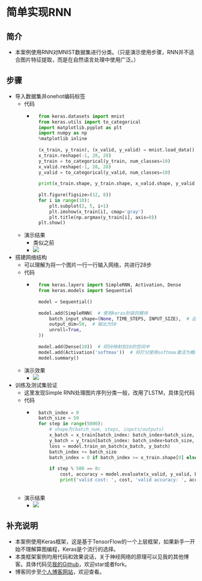 # 简单实现RNN
## 简介
- 本案例使用RNN对MNIST数据集进行分类。（只是演示使用步骤，RNN并不适合图片特征提取，而是在自然语言处理中使用广泛。）
## 步骤
- 导入数据集并onehot编码标签
	- 代码
		- ```python
			from keras.datasets import mnist
			from keras.utils import to_categorical
			import matplotlib.pyplot as plt
			import numpy as np
			%matplotlib inline
			
			(x_train, y_train), (x_valid, y_valid) = mnist.load_data()
			x_train.reshape(-1, 28, 28)
			y_train = to_categorical(y_train, num_classes=10)
			x_valid.reshape(-1, 28, 28)
			y_valid = to_categorical(y_valid, num_classes=10)
			
			print(x_train.shape, y_train.shape, x_valid.shape, y_valid.shape)
			
			plt.figure(figsize=(12, 8))
			for i in range(10):
				plt.subplot(2, 5, i+1)
				plt.imshow(x_train[i], cmap='gray')
				plt.title(np.argmax(y_train[i], axis=0))
			plt.show()
			```
	- 演示结果
		- 类似之前
		- ![](https://img-blog.csdnimg.cn/20190503124917559.png)
- 搭建网络结构
	- 可以理解为将一个图片一行一行输入网络，共进行28步
	- 代码
		- ```python
			from keras.layers import SimpleRNN, Activation, Dense
			from keras.models import Sequential
			
			model = Sequential()
			
			model.add(SimpleRNN(  # 使用keras封装的模块
				batch_input_shape=(None, TIME_STEPS, INPUT_SIZE),  # 这里可以理解为一个图片28行数据一次送入一行（如果是动态步长，keras实现略显麻烦）
				output_dim=50,  # 输出为50
				unroll=True,
			))
			
			model.add(Dense(10))  # 将50映射到10的空间中
			model.add(Activation('softmax'))  # 将打分使用softmax激活为概率
			model.summary()
			```
	- 演示效果
		- ![](https://img-blog.csdnimg.cn/20190503125727174.png)
- 训练及测试集验证
	- 这里发现Simple RNN处理图片序列分类一般，改用了LSTM，具体见代码
	- 代码
		- ```python
			batch_index = 0
			batch_size = 50
			for step in range(5000):
				# shape为(batch_num, steps, inputs/outputs)
				x_batch = x_train[batch_index: batch_index+batch_size, :, :]  # 一次取64张图片
				y_batch = y_train[batch_index: batch_index+batch_size, :]
				loss = model.train_on_batch(x_batch, y_batch)
				batch_index += batch_size
				batch_index = 0 if batch_index >= x_train.shape[0] else batch_index  # 一旦取完了所有数据，batch索引清空
			
				if step % 500 == 0:
					cost, accuracy = model.evaluate(x_valid, y_valid, batch_size=y_valid.shape[0], verbose=False)  # 将测试数据全部送入
					print('valid cost: ', cost, 'valid accuracy: ', accuracy)
			
			```
	- 演示结果
		- ![](https://img-blog.csdnimg.cn/20190503133635462.png)
## 补充说明
- 本案例使用Keras框架，这是基于TensorFlow的一个上层框架，如果新手一开始不理解算图编程，Keras是个流行的选择。
- 本类框架案例均用代码和效果说话，关于神经网络的原理可以见我的其他博客。具体代码见[我的Github](https://github.com/luanshiyinyang/Tutorial/tree/Keras/RNNDemo)，欢迎star或者fork。
- 博客同步至[个人博客网站](https://luanshiyinyang.github.io)，欢迎查看。